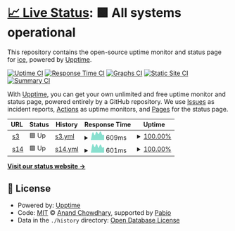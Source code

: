 # [📈 Live Status](https://melodyover.github.io/webloading): <!--live status--> **🟩 All systems operational**

This repository contains the open-source uptime monitor and status page for [ice](https://melodyover.github.io/webloading), powered by [Upptime](https://github.com/upptime/upptime).

[![Uptime CI](https://github.com/melodyover/webloading/workflows/Uptime%20CI/badge.svg)](https://github.com/melodyover/webloading/actions?query=workflow%3A%22Uptime+CI%22)
[![Response Time CI](https://github.com/melodyover/webloading/workflows/Response%20Time%20CI/badge.svg)](https://github.com/melodyover/webloading/actions?query=workflow%3A%22Response+Time+CI%22)
[![Graphs CI](https://github.com/melodyover/webloading/workflows/Graphs%20CI/badge.svg)](https://github.com/melodyover/webloading/actions?query=workflow%3A%22Graphs+CI%22)
[![Static Site CI](https://github.com/melodyover/webloading/workflows/Static%20Site%20CI/badge.svg)](https://github.com/melodyover/webloading/actions?query=workflow%3A%22Static+Site+CI%22)
[![Summary CI](https://github.com/melodyover/webloading/workflows/Summary%20CI/badge.svg)](https://github.com/melodyover/webloading/actions?query=workflow%3A%22Summary+CI%22)

With [Upptime](https://upptime.js.org), you can get your own unlimited and free uptime monitor and status page, powered entirely by a GitHub repository. We use [Issues](https://github.com/melodyover/webloading/issues) as incident reports, [Actions](https://github.com/melodyover/webloading/actions) as uptime monitors, and [Pages](https://melodyover.github.io/webloading) for the status page.

<!--start: status pages-->
<!-- This summary is generated by Upptime (https://github.com/upptime/upptime) -->
<!-- Do not edit this manually, your changes will be overwritten -->
<!-- prettier-ignore -->
| URL | Status | History | Response Time | Uptime |
| --- | ------ | ------- | ------------- | ------ |
| <img alt="" src="https://icons.duckduckgo.com/ip3/ice.serv00.net.ico" height="13"> [s3](http://ice.serv00.net/) | 🟩 Up | [s3.yml](https://github.com/melodyover/webloading/commits/HEAD/history/s3.yml) | <details><summary><img alt="Response time graph" src="./graphs/s3/response-time-week.png" height="20"> 609ms</summary><br><a href="https://melodyover.github.io/webloading/history/s3"><img alt="Response time 816" src="https://img.shields.io/endpoint?url=https%3A%2F%2Fraw.githubusercontent.com%2Fmelodyover%2Fwebloading%2FHEAD%2Fapi%2Fs3%2Fresponse-time.json"></a><br><a href="https://melodyover.github.io/webloading/history/s3"><img alt="24-hour response time 856" src="https://img.shields.io/endpoint?url=https%3A%2F%2Fraw.githubusercontent.com%2Fmelodyover%2Fwebloading%2FHEAD%2Fapi%2Fs3%2Fresponse-time-day.json"></a><br><a href="https://melodyover.github.io/webloading/history/s3"><img alt="7-day response time 609" src="https://img.shields.io/endpoint?url=https%3A%2F%2Fraw.githubusercontent.com%2Fmelodyover%2Fwebloading%2FHEAD%2Fapi%2Fs3%2Fresponse-time-week.json"></a><br><a href="https://melodyover.github.io/webloading/history/s3"><img alt="30-day response time 816" src="https://img.shields.io/endpoint?url=https%3A%2F%2Fraw.githubusercontent.com%2Fmelodyover%2Fwebloading%2FHEAD%2Fapi%2Fs3%2Fresponse-time-month.json"></a><br><a href="https://melodyover.github.io/webloading/history/s3"><img alt="1-year response time 816" src="https://img.shields.io/endpoint?url=https%3A%2F%2Fraw.githubusercontent.com%2Fmelodyover%2Fwebloading%2FHEAD%2Fapi%2Fs3%2Fresponse-time-year.json"></a></details> | <details><summary><a href="https://melodyover.github.io/webloading/history/s3">100.00%</a></summary><a href="https://melodyover.github.io/webloading/history/s3"><img alt="All-time uptime 100.00%" src="https://img.shields.io/endpoint?url=https%3A%2F%2Fraw.githubusercontent.com%2Fmelodyover%2Fwebloading%2FHEAD%2Fapi%2Fs3%2Fuptime.json"></a><br><a href="https://melodyover.github.io/webloading/history/s3"><img alt="24-hour uptime 100.00%" src="https://img.shields.io/endpoint?url=https%3A%2F%2Fraw.githubusercontent.com%2Fmelodyover%2Fwebloading%2FHEAD%2Fapi%2Fs3%2Fuptime-day.json"></a><br><a href="https://melodyover.github.io/webloading/history/s3"><img alt="7-day uptime 100.00%" src="https://img.shields.io/endpoint?url=https%3A%2F%2Fraw.githubusercontent.com%2Fmelodyover%2Fwebloading%2FHEAD%2Fapi%2Fs3%2Fuptime-week.json"></a><br><a href="https://melodyover.github.io/webloading/history/s3"><img alt="30-day uptime 100.00%" src="https://img.shields.io/endpoint?url=https%3A%2F%2Fraw.githubusercontent.com%2Fmelodyover%2Fwebloading%2FHEAD%2Fapi%2Fs3%2Fuptime-month.json"></a><br><a href="https://melodyover.github.io/webloading/history/s3"><img alt="1-year uptime 100.00%" src="https://img.shields.io/endpoint?url=https%3A%2F%2Fraw.githubusercontent.com%2Fmelodyover%2Fwebloading%2FHEAD%2Fapi%2Fs3%2Fuptime-year.json"></a></details>
| <img alt="" src="https://icons.duckduckgo.com/ip3/melodyover.serv00.net.ico" height="13"> [s14](http://melodyover.serv00.net/) | 🟩 Up | [s14.yml](https://github.com/melodyover/webloading/commits/HEAD/history/s14.yml) | <details><summary><img alt="Response time graph" src="./graphs/s14/response-time-week.png" height="20"> 601ms</summary><br><a href="https://melodyover.github.io/webloading/history/s14"><img alt="Response time 590" src="https://img.shields.io/endpoint?url=https%3A%2F%2Fraw.githubusercontent.com%2Fmelodyover%2Fwebloading%2FHEAD%2Fapi%2Fs14%2Fresponse-time.json"></a><br><a href="https://melodyover.github.io/webloading/history/s14"><img alt="24-hour response time 789" src="https://img.shields.io/endpoint?url=https%3A%2F%2Fraw.githubusercontent.com%2Fmelodyover%2Fwebloading%2FHEAD%2Fapi%2Fs14%2Fresponse-time-day.json"></a><br><a href="https://melodyover.github.io/webloading/history/s14"><img alt="7-day response time 601" src="https://img.shields.io/endpoint?url=https%3A%2F%2Fraw.githubusercontent.com%2Fmelodyover%2Fwebloading%2FHEAD%2Fapi%2Fs14%2Fresponse-time-week.json"></a><br><a href="https://melodyover.github.io/webloading/history/s14"><img alt="30-day response time 590" src="https://img.shields.io/endpoint?url=https%3A%2F%2Fraw.githubusercontent.com%2Fmelodyover%2Fwebloading%2FHEAD%2Fapi%2Fs14%2Fresponse-time-month.json"></a><br><a href="https://melodyover.github.io/webloading/history/s14"><img alt="1-year response time 590" src="https://img.shields.io/endpoint?url=https%3A%2F%2Fraw.githubusercontent.com%2Fmelodyover%2Fwebloading%2FHEAD%2Fapi%2Fs14%2Fresponse-time-year.json"></a></details> | <details><summary><a href="https://melodyover.github.io/webloading/history/s14">100.00%</a></summary><a href="https://melodyover.github.io/webloading/history/s14"><img alt="All-time uptime 100.00%" src="https://img.shields.io/endpoint?url=https%3A%2F%2Fraw.githubusercontent.com%2Fmelodyover%2Fwebloading%2FHEAD%2Fapi%2Fs14%2Fuptime.json"></a><br><a href="https://melodyover.github.io/webloading/history/s14"><img alt="24-hour uptime 100.00%" src="https://img.shields.io/endpoint?url=https%3A%2F%2Fraw.githubusercontent.com%2Fmelodyover%2Fwebloading%2FHEAD%2Fapi%2Fs14%2Fuptime-day.json"></a><br><a href="https://melodyover.github.io/webloading/history/s14"><img alt="7-day uptime 100.00%" src="https://img.shields.io/endpoint?url=https%3A%2F%2Fraw.githubusercontent.com%2Fmelodyover%2Fwebloading%2FHEAD%2Fapi%2Fs14%2Fuptime-week.json"></a><br><a href="https://melodyover.github.io/webloading/history/s14"><img alt="30-day uptime 100.00%" src="https://img.shields.io/endpoint?url=https%3A%2F%2Fraw.githubusercontent.com%2Fmelodyover%2Fwebloading%2FHEAD%2Fapi%2Fs14%2Fuptime-month.json"></a><br><a href="https://melodyover.github.io/webloading/history/s14"><img alt="1-year uptime 100.00%" src="https://img.shields.io/endpoint?url=https%3A%2F%2Fraw.githubusercontent.com%2Fmelodyover%2Fwebloading%2FHEAD%2Fapi%2Fs14%2Fuptime-year.json"></a></details>

<!--end: status pages-->

[**Visit our status website →**](https://melodyover.github.io/webloading)

## 📄 License

- Powered by: [Upptime](https://github.com/upptime/upptime)
- Code: [MIT](./LICENSE) © [Anand Chowdhary](https://anandchowdhary.com), supported by [Pabio](https://pabio.com)
- Data in the `./history` directory: [Open Database License](https://opendatacommons.org/licenses/odbl/1-0/)
